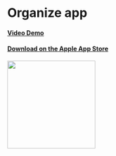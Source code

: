 # Organize app

#### [Video Demo](https://youtu.be/rFodGwQci3U)

#### [Download on the Apple App Store](https://itunes.apple.com/app/?id=1116178818)

<img src="https://eneff.com/apps/portfolio/www/assets/img/playground/ios_organize.png" width="200" />
